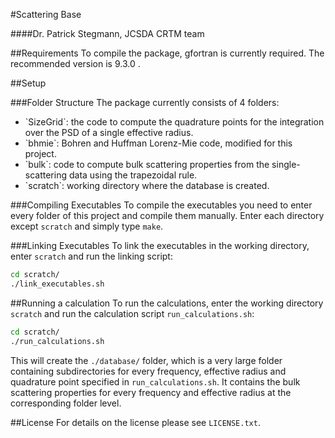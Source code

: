 #Scattering Base

####Dr. Patrick Stegmann, JCSDA CRTM team

##Requirements
To compile the package, gfortran is currently required. The recommended version is 9.3.0 .

##Setup

###Folder Structure
The package currently consists of 4 folders:
<ul>
<li>`SizeGrid`: the code to compute the quadrature points for the integration over the PSD of a single effective radius.</li>
<li>`bhmie`: Bohren and Huffman Lorenz-Mie code, modified for this project.</li>
<li>`bulk`: code to compute bulk scattering properties from the single-scattering data using the trapezoidal rule.</li>
<li>`scratch`: working directory where the database is created.</li>
</ul>

###Compiling Executables
To compile the executables you need to enter every folder of this project and compile them manually.
Enter each directory except `scratch` and simply type `make`.

###Linking Executables
To link the executables in the working directory, enter `scratch` and run the linking script:
```bash
cd scratch/
./link_executables.sh
```

##Running a calculation
To run the calculations, enter the working directory `scratch` and run the calculation script `run_calculations.sh`:
```bash
cd scratch/
./run_calculations.sh
```
This will create the `./database/` folder, which is a very large folder containing subdirectories for every frequency, effective radius and quadrature point specified in `run_calculations.sh`. It contains the bulk scattering properties for every frequency and effective radius at the corresponding folder level.

##License
For details on the license please see `LICENSE.txt`.

